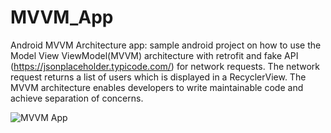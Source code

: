 # MVVM_App
Android MVVM Architecture app: sample android project on how to use the Model View ViewModel(MVVM) architecture with retrofit and fake API (https://jsonplaceholder.typicode.com/) for network requests.  The network request returns a list of users which is displayed in a RecyclerView. The MVVM architecture enables developers to write maintainable code and achieve separation of concerns.

![MVVM App](https://user-images.githubusercontent.com/60129144/72930554-d7840980-3d64-11ea-87f0-905ded61f806.jpg)

